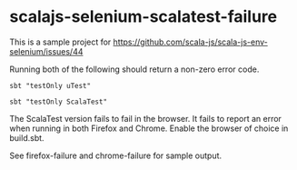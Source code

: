 # scalajs-selenium-scalatest-failure

This is a sample project for https://github.com/scala-js/scala-js-env-selenium/issues/44

Running both of the following should return a non-zero error code.

`sbt "testOnly uTest"`

`sbt "testOnly ScalaTest"`

The ScalaTest version fails to fail in the browser. It fails to report an error when running in both Firefox and Chrome. Enable the browser of choice in build.sbt.

See firefox-failure and chrome-failure for sample output.